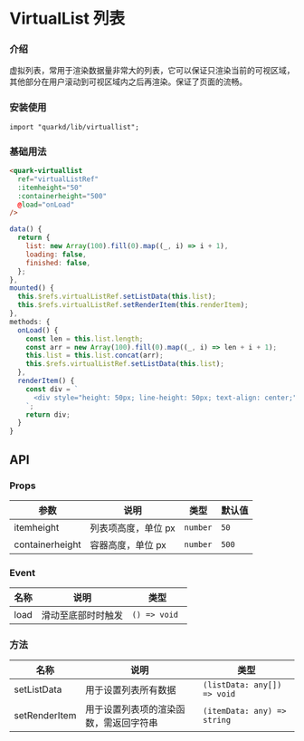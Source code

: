 # VirtualList 列表

### 介绍

虚拟列表，常用于渲染数据量非常大的列表，它可以保证只渲染当前的可视区域，其他部分在用户滚动到可视区域内之后再渲染。保证了页面的流畅。

### 安装使用

```tsx
import "quarkd/lib/virtuallist";
```

### 基础用法

```html
<quark-virtuallist
  ref="virtualListRef"
  :itemheight="50"
  :containerheight="500"
  @load="onLoad"
/>
```

```javascript
data() {
  return {
    list: new Array(100).fill(0).map((_, i) => i + 1),
    loading: false,
    finished: false,
  };
},
mounted() {
  this.$refs.virtualListRef.setListData(this.list);
  this.$refs.virtualListRef.setRenderItem(this.renderItem);
},
methods: {
  onLoad() {
    const len = this.list.length;
    const arr = new Array(100).fill(0).map((_, i) => len + i + 1);
    this.list = this.list.concat(arr);
    this.$refs.virtualListRef.setListData(this.list);
  },
  renderItem() {
    const div = `
      <div style="height: 50px; line-height: 50px; text-align: center;">${text}</div>
    `;
    return div;
  }
}
```

## API

### Props

| 参数            | 说明                | 类型     | 默认值 |
| --------------- | ------------------- | -------- | ------ |
| itemheight      | 列表项高度，单位 px | `number` | `50`   |
| containerheight | 容器高度，单位 px   | `number` | `500`  |

### Event

| 名称 | 说明               | 类型          |
| ---- | ------------------ | ------------- |
| load | 滑动至底部时时触发 | `() => void ` |

### 方法

| 名称          | 说明                                   | 类型                        |
| ------------- | -------------------------------------- | --------------------------- |
| setListData   | 用于设置列表所有数据                   | `(listData: any[]) => void` |
| setRenderItem | 用于设置列表项的渲染函数，需返回字符串 | `(itemData: any) => string` |
